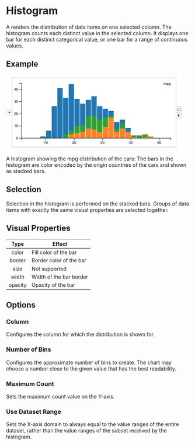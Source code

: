 # Histogram

A <node-type type="histogram"/> renders the distribution of data items on one selected column.
The histogram counts each distinct value in the selected column.
It displays one bar for each distinct categorical value,
or one bar for a range of continuous values.

## Example
![histogram](./histogram.png)

A histogram showing the mpg distribution of the cars:
The bars in the histogram are color encoded by the origin countries of the cars and shown as stacked bars.

## Selection
Selection in the histogram is performed on the stacked bars.
Groups of data items with exactly the same visual properties are selected together.

## Visual Properties
| Type | Effect |
|:----:| ------ |
| color | Fill color of the bar |
| border | Border color of the bar |
| size | Not supported |
| width | Width of the bar border |
| opacity | Opacity of the bar |

## Options
### Column
Configures the column for which the distribution is shown for.

### Number of Bins
Configures the approximate number of bins to create.
The chart may choose a number close to the given value that has the best readability.

### Maximum Count
Sets the maximum count value on the Y-axis.

### Use Dataset Range
Sets the X-axis domain to always equal to the value ranges of the entire dataset,
rather than the value ranges of the subset received by the histogram.
